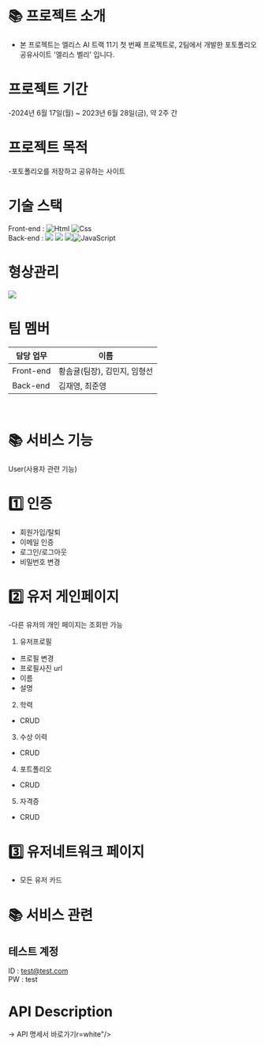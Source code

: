 # 📚 프로젝트 소개  
   - 본 프로젝트는 엘리스 AI 트랙 11기 첫 번째 프로젝트로, 2팀에서 개발한 포토폴리오 공유사이트 '엘리스 벨리' 입니다.    
  
  
# 프로젝트 기간  
  -2024년 6월 17일(월) ~ 2023년 6월 28일(금), 약 2주 간  
  
  
# 프로젝트 목적
  -포토폴리오를 저장하고 공유하는 사이트  
  
  
# 기술 스택
Front-end : <img alt="Html" src ="https://img.shields.io/badge/HTML5-E34F26.svg?&style=for-the-badge&logo=HTML5&logoColor=white"/> <img alt="Css" src ="https://img.shields.io/badge/CSS3-1572B6.svg?&style=for-the-badge&logo=CSS3&logoColor=white"/>  
Back-end  : <img src="https://img.shields.io/badge/node.js-339933?style=for-the-badge&logo=Node.js&logoColor=white"> <img src="https://img.shields.io/badge/mongoDB-47A248?style=for-the-badge&logo=MongoDB&logoColor=white">  <img src="https://img.shields.io/badge/express.js-61DAFB?style=for-the-badge&logo=express&logoColor=black"/><img alt="JavaScript" src="https://camo.githubusercontent.com/0d61458680d0251da6e466fb5e30a5650d15d0239c68482920d00de83961daa4/68747470733a2f2f696d672e736869656c64732e696f2f62616467652f4a617661536372696970742d4637444631452e7376673f267374796c653d666f722d7468652d6261646765266c6f676f3d4a617661536372697074266c6f676f436f6c6f723d626c61636b" data-canonical-src="https://img.shields.io/badge/JavaScriipt-F7DF1E.svg?&amp;style=for-the-badge&amp;logo=JavaScript&amp;logoColor=black" style="max-width: 100%;">
  
# 형상관리  
  <img src="https://img.shields.io/badge/gitlab-61DAFB?style=for-the-badge&logo=gitlab&logoColor=black"/>  
  
# 팀 멤버
| 담당 업무 | 이름 |
| ------ | ------ |
| Front-end | 황솜귤(팀장), 김민지, 임형선 |
| Back-end | 김재영, 최준영 |
  
<br/>
  
# 📚 서비스 기능  
User(사용자 관련 기능)  
  
# 1️⃣ 인증

- 회원가입/탈퇴
- 이메일 인증
- 로그인/로그아웃
- 비밀번호 변경

# 2️⃣ 유저 게인페이지
 
-다른 유저의 개인 페이지는 조회만 가능  
1. 유저프로필  
- 프로필 변경
- 프로필사진 url  
- 이름  
- 설명  

2. 학력
- CRUD
  
3. 수상 이력
- CRUD
  
4. 포트폴리오
- CRUD
  
5. 자격증
- CRUD
  
# :three: 유저네트워크 페이지
- 모든 유저 카드
  
# 📚 서비스 관련  
## 테스트 계정  
ID : test@test.com  
PW : test  

# API Description  
→ API 명세서 바로가기r=white"/>  
<a href="https://docs.google.com/spreadsheets/d/1zf1ba67KJeYdKVzmxcpR9E7Rf_9xZpqaGcunBZAFwtM/edit?gid=0#gid=0">   
  
</div>
